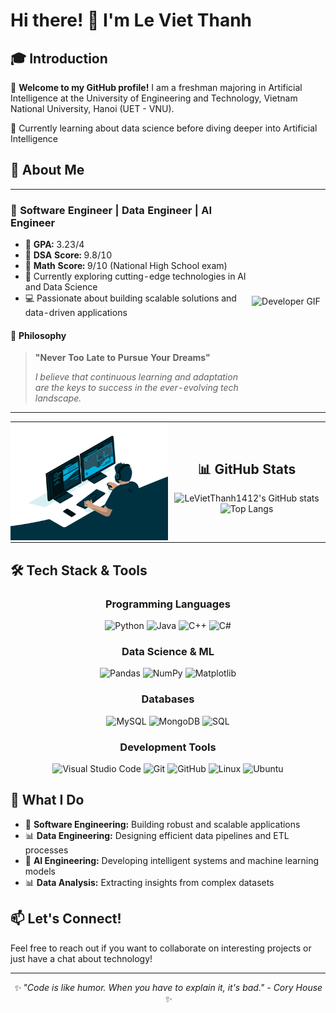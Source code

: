 # Hi there! 👋 I'm Le Viet Thanh

## 🎓 Introduction

🌟 **Welcome to my GitHub profile!** I am a freshman majoring in Artificial Intelligence at the University of Engineering and Technology, Vietnam National University, Hanoi (UET - VNU).

🚀 Currently learning about data science before diving deeper into Artificial Intelligence

## 💫 About Me

<div align="center">
  <table style="border: none; border-collapse: collapse;">
    <tr>
      <td width="75%" style="border: none; padding: 0;">
        <h3>🚀 Software Engineer | Data Engineer | AI Engineer</h3>
        <ul align="left">
          <li>🏫 <strong> GPA:</strong> 3.23/4</li>
          <li>🎯 <strong>DSA Score:</strong> 9.8/10</li>
          <li>📖 <strong> Math Score:</strong> 9/10 (National High School exam)</li>
          <li>🌱 Currently exploring cutting-edge technologies in AI and Data Science</li>
          <li>💻 Passionate about building scalable solutions and data-driven applications</li>
        </ul>
        <h4>🌟 Philosophy</h4>
        <blockquote>
          <p><strong>"Never Too Late to Pursue Your Dreams"</strong></p>
          <p><em>I believe that continuous learning and adaptation are the keys to success in the ever-evolving tech landscape.</em></p>
        </blockquote>
      </td>
      <td width="25%" align="center" style="border: none; padding: 0;">
        <img src="https://camo.githubusercontent.com/6f7b76611449b965092aee7c4bf135e656f4e9416189c0b84020fd9853cd1f93/68747470733a2f2f6d656469612e67697068792e636f6d2f6d656469612f54456e586b637348725034596564436868412f67697068792e676966" alt="Developer GIF" width="100%"/>
      </td>
    </tr>
  </table>
</div>

<div align="center">
  <table style="border: none; border-collapse: collapse;">
    <tr>
      <td width="50%" style="border: none; padding: 0;">
        <img src="coding.gif" alt="Coding Animation" width="100%"/>
      </td>
      <td width="50%" align="center" style="border: none; padding: 0;">
        <h2>📊 GitHub Stats</h2>
        <p align="center">
          <img src="https://github-readme-stats.vercel.app/api?username=LeVietThanh1412&show_icons=true&theme=github_dark" alt="LeVietThanh1412's GitHub stats" width="100%" />
          <br/>
          <img src="https://github-readme-stats.vercel.app/api/top-langs/?username=LeVietThanh1412&layout=compact&theme=github_dark" alt="Top Langs" width="100%" />
        </p>
      </td>
    </tr>
  </table>
</div>

## 🛠️ Tech Stack & Tools
<div align="center">

### Programming Languages
![Python](https://img.shields.io/badge/Python-3776AB?style=for-the-badge&logo=python&logoColor=white)
![Java](https://img.shields.io/badge/Java-ED8B00?style=for-the-badge&logo=openjdk&logoColor=white)
![C++](https://img.shields.io/badge/C%2B%2B-00599C?style=for-the-badge&logo=c%2B%2B&logoColor=white)
![C#](https://img.shields.io/badge/C%23-239120?style=for-the-badge&logo=c-sharp&logoColor=white)

### Data Science & ML
![Pandas](https://img.shields.io/badge/Pandas-150458?style=for-the-badge&logo=pandas&logoColor=white)
![NumPy](https://img.shields.io/badge/NumPy-013243?style=for-the-badge&logo=numpy&logoColor=white)
![Matplotlib](https://img.shields.io/badge/Matplotlib-11557c?style=for-the-badge&logo=matplotlib&logoColor=white)

### Databases
![MySQL](https://img.shields.io/badge/MySQL-4479A1?style=for-the-badge&logo=mysql&logoColor=white)
![MongoDB](https://img.shields.io/badge/MongoDB-47A248?style=for-the-badge&logo=mongodb&logoColor=white)
![SQL](https://img.shields.io/badge/SQL-336791?style=for-the-badge&logo=postgresql&logoColor=white)

### Development Tools

![Visual Studio Code](https://img.shields.io/badge/Visual%20Studio%20Code-007ACC?style=for-the-badge&logo=visualstudiocode&logoColor=white)
![Git](https://img.shields.io/badge/Git-F05032?style=for-the-badge&logo=git&logoColor=white)
![GitHub](https://img.shields.io/badge/GitHub-181717?style=for-the-badge&logo=github&logoColor=white)
![Linux](https://img.shields.io/badge/Linux-FCC624?style=for-the-badge&logo=linux&logoColor=black)
![Ubuntu](https://img.shields.io/badge/Ubuntu-E95420?style=for-the-badge&logo=ubuntu&logoColor=white)

</div>

## 🎯 What I Do

- 🔭 **Software Engineering:** Building robust and scalable applications
- 📊 **Data Engineering:** Designing efficient data pipelines and ETL processes  
- 🤖 **AI Engineering:** Developing intelligent systems and machine learning models
- 📊 **Data Analysis:** Extracting insights from complex datasets

## 📫 Let's Connect!

Feel free to reach out if you want to collaborate on interesting projects or just have a chat about technology!

---

<div align="center">
  <i>✨ "Code is like humor. When you have to explain it, it's bad." - Cory House ✨</i>
</div>

